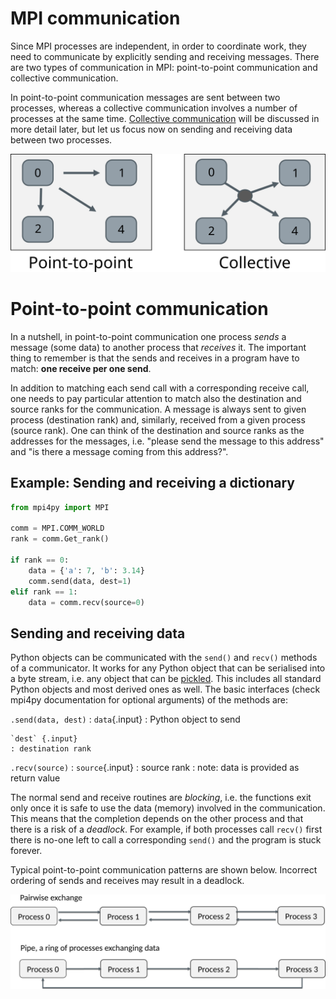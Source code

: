 <!-- Title: MPI communication -->

<!-- Short description:

In this article we discuss how to send and receive Python objects using MPI.

-->


# MPI communication

Since MPI processes are independent, in order to coordinate work, they need to
communicate by explicitly sending and receiving messages. There are two types
of communication in MPI: point-to-point communication and collective
communication.

In point-to-point communication messages are sent between two processes,
whereas a collective communication involves a number of processes at the same
time. [Collective communication](one-to-many.md) will be discussed in more
detail later, but let us focus now on sending and receiving data between two
processes.

![](../../img/communication-schematic2.png)


# Point-to-point communication

In a nutshell, in point-to-point communication one process *sends* a message
(some data) to another process that *receives* it. The important thing to
remember is that the sends and receives in a program have to match:
**one receive per one send**.

In addition to matching each send call with a corresponding receive call, one
needs to pay particular attention to match also the destination and source
ranks for the communication. A message is always sent to given process
(destination rank) and, similarly, received from a given process (source
rank). One can think of the destination and source ranks as the addresses for
the messages, i.e. "please send the message to this address" and "is there a
message coming from this address?".


## Example: Sending and receiving a dictionary

~~~python
from mpi4py import MPI

comm = MPI.COMM_WORLD
rank = comm.Get_rank()

if rank == 0:
    data = {'a': 7, 'b': 3.14}
    comm.send(data, dest=1)
elif rank == 1:
    data = comm.recv(source=0)
~~~


## Sending and receiving data

Python objects can be communicated with the `send()` and `recv()` methods
of a communicator. It works for any Python object that can be serialised into
a byte stream, i.e. any object that can be
[pickled](https://docs.python.org/3/library/pickle.html). This includes all
standard Python objects and most derived ones as well. The basic
interfaces (check mpi4py documentation for optional arguments) 
of the methods are: 

`.send(data, dest)`
  : `data`{.input}
    : Python object to send

    `dest` {.input}
    : destination rank

`.recv(source)`
  : `source`{.input}
    : source rank
    : note: data is provided as return value


The normal send and receive routines are *blocking*, i.e. the functions exit
only once it is safe to use the data (memory) involved in the communication.
This means that the completion depends on the other process and that there is
a risk of a *deadlock*. For example, if both processes call `recv()` first
there is no-one left to call a corresponding `send()` and the program is
stuck forever.

Typical point-to-point communication patterns are shown below. Incorrect
ordering of sends and receives may result in a deadlock.

![](../../img/communication-patterns.png)

